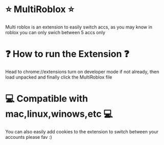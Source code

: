 # ⭐ MultiRoblox ⭐
Multi roblox is an extension to easily switch accs, as you may know in roblox you can only swich between 5 accs only

# ❓ How to run the Extension ❓
Head to chrome://extensions turn on developer mode if not already, then load unpacked and finally click the MultiRoblox file

# 💻 Compatible with mac,linux,winows,etc 💻

You can also easily add cookies to the extension to switch between your accounts
please fav :)
